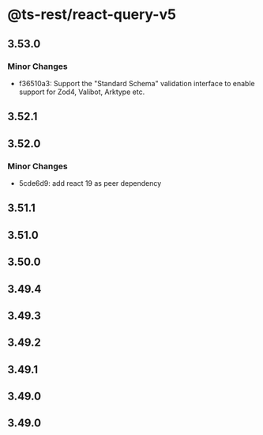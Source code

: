 # @ts-rest/react-query-v5

## 3.53.0

### Minor Changes

- f36510a3: Support the "Standard Schema" validation interface to enable support for Zod4, Valibot, Arktype etc.

## 3.52.1

## 3.52.0

### Minor Changes

- 5cde6d9: add react 19 as peer dependency

## 3.51.1

## 3.51.0

## 3.50.0

## 3.49.4

## 3.49.3

## 3.49.2

## 3.49.1

## 3.49.0

## 3.49.0
